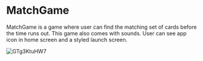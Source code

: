 # MatchGame

MatchGame is a game where user can find the matching set of cards before the time runs out. This game also comes with sounds. User can see app icon in home screen and a styled launch screen.










![GTg3KtuHW7](https://user-images.githubusercontent.com/79591114/151575866-24dd8551-d217-418d-9e59-620477ea2951.gif)




